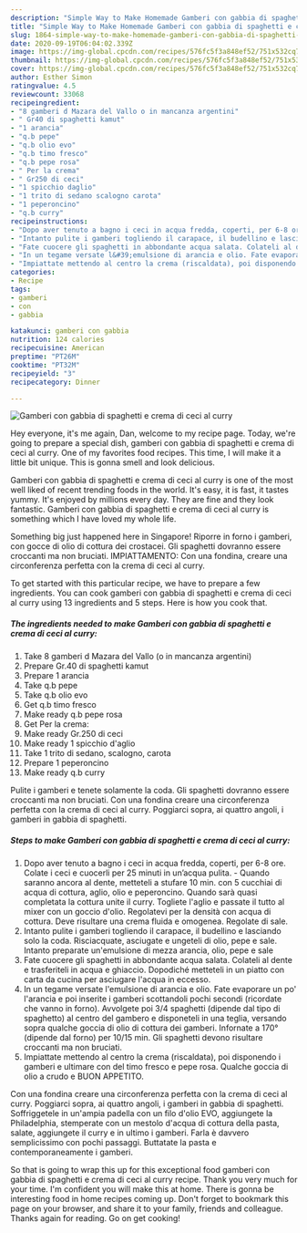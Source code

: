 ```yaml
---
description: "Simple Way to Make Homemade Gamberi con gabbia di spaghetti e crema di ceci al curry"
title: "Simple Way to Make Homemade Gamberi con gabbia di spaghetti e crema di ceci al curry"
slug: 1864-simple-way-to-make-homemade-gamberi-con-gabbia-di-spaghetti-e-crema-di-ceci-al-curry
date: 2020-09-19T06:04:02.339Z
image: https://img-global.cpcdn.com/recipes/576fc5f3a848ef52/751x532cq70/gamberi-con-gabbia-di-spaghetti-e-crema-di-ceci-al-curry-recipe-main-photo.jpg
thumbnail: https://img-global.cpcdn.com/recipes/576fc5f3a848ef52/751x532cq70/gamberi-con-gabbia-di-spaghetti-e-crema-di-ceci-al-curry-recipe-main-photo.jpg
cover: https://img-global.cpcdn.com/recipes/576fc5f3a848ef52/751x532cq70/gamberi-con-gabbia-di-spaghetti-e-crema-di-ceci-al-curry-recipe-main-photo.jpg
author: Esther Simon
ratingvalue: 4.5
reviewcount: 33068
recipeingredient:
- "8 gamberi d Mazara del Vallo o in mancanza argentini"
- " Gr40 di spaghetti kamut"
- "1 arancia"
- "q.b pepe"
- "q.b olio evo"
- "q.b timo fresco"
- "q.b pepe rosa"
- " Per la crema"
- " Gr250 di ceci"
- "1 spicchio daglio"
- "1 trito di sedano scalogno carota"
- "1 peperoncino"
- "q.b curry"
recipeinstructions:
- "Dopo aver tenuto a bagno i ceci in acqua fredda, coperti, per 6-8 ore. Colate i ceci e cuocerli per 25 minuti in un’acqua pulita. Quando saranno ancora al dente, metteteli a stufare 10 min. con 5 cucchiai di acqua di cottura, aglio, olio e peperoncino. Quando sarà quasi completata la cottura unite il curry. Togliete l&#39;aglio e passate il tutto al mixer con un goccio d&#39;olio. Regolatevi per la densità con acqua di cottura. Deve risultare una crema fluida e omogenea. Regolate di sale."
- "Intanto pulite i gamberi togliendo il carapace, il budellino e lasciando solo la coda. Risciacquate, asciugate e ungeteli di olio, pepe e sale. Intanto preparate un&#39;emulsione di mezza arancia, olio, pepe e sale"
- "Fate cuocere gli spaghetti in abbondante acqua salata. Colateli al dente e trasferiteli in acqua e ghiaccio. Dopodiché metteteli in un piatto con carta da cucina per asciugare l&#39;acqua in eccesso."
- "In un tegame versate l&#39;emulsione di arancia e olio. Fate evaporare un po&#39; l&#39;arancia e poi inserite i gamberi scottandoli pochi secondi (ricordate che vanno in forno). Avvolgete poi 3/4 spaghetti (dipende dal tipo di spaghetto) al centro del gambero e disponeteli in una teglia, versando sopra qualche goccia di olio di cottura dei gamberi. Infornate a 170° (dipende dal forno) per 10/15 min. Gli spaghetti devono risultare croccanti ma non bruciati."
- "Impiattate mettendo al centro la crema (riscaldata), poi disponendo i gamberi e ultimare con del timo fresco e pepe rosa. Qualche goccia di olio a crudo e BUON APPETITO."
categories:
- Recipe
tags:
- gamberi
- con
- gabbia

katakunci: gamberi con gabbia 
nutrition: 124 calories
recipecuisine: American
preptime: "PT26M"
cooktime: "PT32M"
recipeyield: "3"
recipecategory: Dinner

---
```



![Gamberi con gabbia di spaghetti e crema di ceci al curry](https://img-global.cpcdn.com/recipes/576fc5f3a848ef52/751x532cq70/gamberi-con-gabbia-di-spaghetti-e-crema-di-ceci-al-curry-recipe-main-photo.jpg)

Hey everyone, it's me again, Dan, welcome to my recipe page. Today, we're going to prepare a special dish, gamberi con gabbia di spaghetti e crema di ceci al curry. One of my favorites food recipes. This time, I will make it a little bit unique. This is gonna smell and look delicious.

Gamberi con gabbia di spaghetti e crema di ceci al curry is one of the most well liked of recent trending foods in the world. It's easy, it is fast, it tastes yummy. It's enjoyed by millions every day. They are fine and they look fantastic. Gamberi con gabbia di spaghetti e crema di ceci al curry is something which I have loved my whole life.

Something big just happened here in Singapore! Riporre in forno i gamberi, con gocce di olio di cottura dei crostacei. Gli spaghetti dovranno essere croccanti ma non bruciati. IMPIATTAMENTO: Con una fondina, creare una circonferenza perfetta con la crema di ceci al curry.


To get started with this particular recipe, we have to prepare a few ingredients. You can cook gamberi con gabbia di spaghetti e crema di ceci al curry using 13 ingredients and 5 steps. Here is how you cook that.

<!--inarticleads1-->

##### The ingredients needed to make Gamberi con gabbia di spaghetti e crema di ceci al curry:

1. Take 8 gamberi d Mazara del Vallo (o in mancanza argentini)
1. Prepare  Gr.40 di spaghetti kamut
1. Prepare 1 arancia
1. Take q.b pepe
1. Take q.b olio evo
1. Get q.b timo fresco
1. Make ready q.b pepe rosa
1. Get  Per la crema:
1. Make ready  Gr.250 di ceci
1. Make ready 1 spicchio d&#39;aglio
1. Take 1 trito di sedano, scalogno, carota
1. Prepare 1 peperoncino
1. Make ready q.b curry


Pulite i gamberi e tenete solamente la coda. Gli spaghetti dovranno essere croccanti ma non bruciati. Con una fondina creare una circonferenza perfetta con la crema di ceci al curry. Poggiarci sopra, ai quattro angoli, i gamberi in gabbia di spaghetti. 

<!--inarticleads2-->

##### Steps to make Gamberi con gabbia di spaghetti e crema di ceci al curry:

1. Dopo aver tenuto a bagno i ceci in acqua fredda, coperti, per 6-8 ore. Colate i ceci e cuocerli per 25 minuti in un’acqua pulita. - Quando saranno ancora al dente, metteteli a stufare 10 min. con 5 cucchiai di acqua di cottura, aglio, olio e peperoncino. Quando sarà quasi completata la cottura unite il curry. Togliete l&#39;aglio e passate il tutto al mixer con un goccio d&#39;olio. Regolatevi per la densità con acqua di cottura. Deve risultare una crema fluida e omogenea. Regolate di sale.
1. Intanto pulite i gamberi togliendo il carapace, il budellino e lasciando solo la coda. Risciacquate, asciugate e ungeteli di olio, pepe e sale. Intanto preparate un&#39;emulsione di mezza arancia, olio, pepe e sale
1. Fate cuocere gli spaghetti in abbondante acqua salata. Colateli al dente e trasferiteli in acqua e ghiaccio. Dopodiché metteteli in un piatto con carta da cucina per asciugare l&#39;acqua in eccesso.
1. In un tegame versate l&#39;emulsione di arancia e olio. Fate evaporare un po&#39; l&#39;arancia e poi inserite i gamberi scottandoli pochi secondi (ricordate che vanno in forno). Avvolgete poi 3/4 spaghetti (dipende dal tipo di spaghetto) al centro del gambero e disponeteli in una teglia, versando sopra qualche goccia di olio di cottura dei gamberi. Infornate a 170° (dipende dal forno) per 10/15 min. Gli spaghetti devono risultare croccanti ma non bruciati.
1. Impiattate mettendo al centro la crema (riscaldata), poi disponendo i gamberi e ultimare con del timo fresco e pepe rosa. Qualche goccia di olio a crudo e BUON APPETITO.


Con una fondina creare una circonferenza perfetta con la crema di ceci al curry. Poggiarci sopra, ai quattro angoli, i gamberi in gabbia di spaghetti. Soffriggetele in un&#39;ampia padella con un filo d&#39;olio EVO, aggiungete la Philadelphia, stemperate con un mestolo d&#39;acqua di cottura della pasta, salate, aggiungete il curry e in ultimo i gamberi. Farla è davvero semplicissimo con pochi passaggi. Buttatate la pasta e contemporaneamente i gamberi. 

So that is going to wrap this up for this exceptional food gamberi con gabbia di spaghetti e crema di ceci al curry recipe. Thank you very much for your time. I'm confident you will make this at home. There is gonna be interesting food in home recipes coming up. Don't forget to bookmark this page on your browser, and share it to your family, friends and colleague. Thanks again for reading. Go on get cooking!
